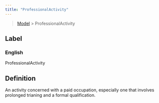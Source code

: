 ```yaml
---
title: "ProfessionalActivity"
---
```


> [Model](../../) > ProfessionalActivity

## Label

### English
ProfessionalActivity


## Definition
An activity concerned with a paid occupation, especially one that involves prolonged trianing and a formal qualification.  


    
